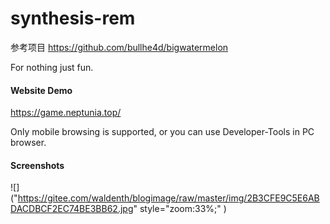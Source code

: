 # synthesis-rem
参考项目 https://github.com/bullhe4d/bigwatermelon

For nothing just fun.

#### Website Demo

https://game.neptunia.top/

Only mobile browsing is supported, or you can use Developer-Tools in PC browser.

#### Screenshots

![]("https://gitee.com/waldenth/blogimage/raw/master/img/2B3CFE9C5E6ABDACDBCF2EC74BE3BB62.jpg" style="zoom:33%;" )
